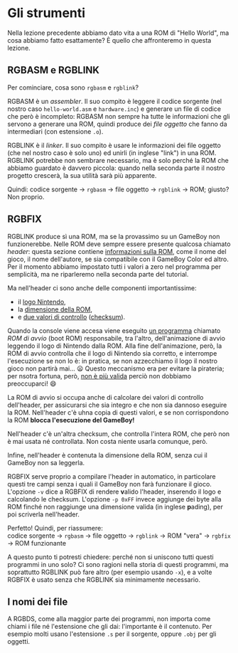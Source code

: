 # Gli strumenti

Nella lezione precedente abbiamo dato vita a una ROM di "Hello World", ma cosa abbiamo fatto esattamente?
È quello che affronteremo in questa lezione.

## RGBASM e RGBLINK

Per cominciare, cosa sono `rgbasm` e `rgblink`?

RGBASM è un _assembler_.
Il suo compito è leggere il codice sorgente (nel nostro caso `hello-world.asm` e `hardware.inc`) e generare un file di codice che però è incompleto:
RGBASM non sempre ha tutte le informazioni che gli servono a generare una ROM, quindi produce dei _file oggetto_ che fanno da intermediari (con estensione `.o`).

RGBLINK è il *linker*.
Il suo compito è usare le informazioni dei file oggetto (che nel nostro caso è solo uno) ed unirli (in inglese "link") in una ROM.
RGBLINK potrebbe non sembrare necessario, ma è solo perché la ROM che abbiamo guardato è davvero piccola: quando nella seconda parte il nostro progetto crescerà, la sua utilità sarà più apparente.

Quindi: codice sorgente → `rgbasm` → file oggetto → `rgblink` → ROM; giusto?
Non proprio.

## RGBFIX

RGBLINK produce sì una ROM, ma se la provassimo su un GameBoy non funzionerebbe.
Nelle ROM deve sempre essere presente qualcosa chiamato _header_:
questa sezione contiene [informazioni sulla ROM](https://gbdev.io/pandocs/The_Cartridge_Header.html), come il nome del gioco, il nome dell'autore, se sia compatibile con il GameBoy Color ed altro.
Per il momento abbiamo impostato tutti i valori a zero nel programma per semplicità, ma ne riparleremo nella seconda parte del tutorial.

Ma nell'header ci sono anche delle componenti importantissime:
- il [logo Nintendo](https://gbdev.io/pandocs/The_Cartridge_Header.html#0104-0133--nintendo-logo),
- la [dimensione della ROM](https://gbdev.io/pandocs/The_Cartridge_Header.html#0148--rom-size),
- e [due valori di controllo](https://gbdev.io/pandocs/The_Cartridge_Header.html#014d--header-checksum) ([checksum](https://it.wikipedia.org/wiki/Checksum)).

Quando la console viene accesa viene eseguito [un programma](https://github.com/ISSOtm/gb-bootroms) chiamato _ROM di avvio_ (boot ROM) responsabile, tra l'altro, dell'animazione di avvio leggendo il logo di Nintendo dalla ROM.
Alla fine dell'animazione, però, la ROM di avvio controlla che il logo di Nintendo sia corretto, e interrompe l'esecuzione se non lo è:
in pratica, se non azzecchiamo il logo il nostro gioco non partirà mai... 😦
Questo meccanismo era per evitare la pirateria; per nsotra fortuna, però, [non è più valida](https://en.wikipedia.org/wiki/Sega_v._Accolade) perciò non dobbiamo preoccuparci! 😄

La ROM di avvio si occupa anche di calcolare dei valori di controllo dell'header, per assicurarsi che sia integro e che non sia dannoso eseguire la ROM.
Nell'header c'è uhna copia di questi valori, e se non corrispondono la ROM **blocca l'esecuzione del GameBoy!**

Nell'header c'è un'altra checksum, che controlla l'intera ROM, che però non è mai usata né controllata.
Non costa niente usarla comunque, però.

Infine, nell'header è contenuta la dimensione della ROM, senza cui il GameBoy non sa leggerla.

RGBFIX serve proprio a compilare l'header in automatico, in particolare questi tre campi senza i quali il GameBoy non farà funzionare il gioco.
L'opzione `-v` dice a RGBFIX di rendere **v**alido l'header, inserendo il logo e calcolando le checksum.
L'opzione `-p 0xFF` invece aggiunge dei byte alla ROM finché non raggiunge una dimensione valida (in inglese **p**ading), per poi scriverla nell'header.

Perfetto!
Quindi, per riassumere: <br>
codice sorgente → `rgbasm` → file oggetto → `rgblink` → ROM "vera" → `rgbfix` → ROM funzionante

A questo punto ti potresti chiedere: perché non si uniscono tutti questi programmi in uno solo?
Ci sono ragioni nella storia di questi programmi, ma soprattutto RGBLINK può fare altro (per esempio usando `-x`), e a volte RGBFIX è usato senza che RGBLINK sia minimamente necessario.

## I nomi dei file

A RGBDS, come alla maggior parte dei programmi, non importa come chiami i file né l'estensione che gli dai: l'importante è il contenuto.
Per esempio molti usano l'estensione `.s` per il sorgente, oppure `.obj` per gli oggetti.
